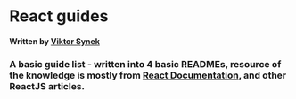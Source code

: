 # React guides
#### Written by [Viktor Synek](https://github.com/viktorsynek)

### A basic guide list - written into 4 basic READMEs, resource of the knowledge is mostly from [React Documentation](https://react.dev/learn), and other ReactJS articles.
